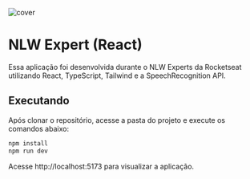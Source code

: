 ![cover](https://github.com/PauloLealSD/voice-notes/assets/93398811/f3c5e052-a023-45d6-98e7-90171b6d529d)


# NLW Expert (React)

Essa aplicação foi desenvolvida durante o NLW Experts da Rocketseat utilizando React, TypeScript, Tailwind e a SpeechRecognition API.

## Executando

Após clonar o repositório, acesse a pasta do projeto e execute os comandos abaixo:

```sh
npm install
npm run dev
```

Acesse http://localhost:5173 para visualizar a aplicação.
